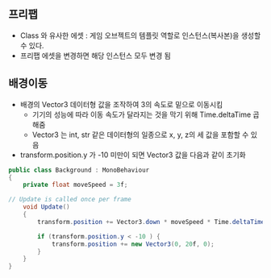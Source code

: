 ## 프리팹

- Class 와 유사한 에셋 : 게임 오브젝트의 템플릿 역할로 인스턴스(복사본)을 생성할 수 있다.
- 프리팹 에셋을 변경하면 해당 인스턴스 모두 변경 됨

## 배경이동

- 배경의 Vector3 데이터형 값을 조작하여 3의 속도로 밑으로 이동시킴
    - 기기의 성능에 따라 이동 속도가 달라지는 것을 막기 위해 Time.deltaTime 곱해줌
    - Vector3 는 int, str 같은 데이터형의 일종으로 x, y, z의 세 값을 포함할 수 있음
- transform.position.y 가 -10 미만이 되면 Vector3 값을 다음과 같이 초기화

```C#
public class Background : MonoBehaviour
{
    private float moveSpeed = 3f;

// Update is called once per frame
    void Update()
    {
        transform.position += Vector3.down * moveSpeed * Time.deltaTime;

        if (transform.position.y < -10 ) {
            transform.position += new Vector3(0, 20f, 0);
        }
    }
}
```